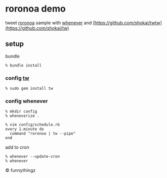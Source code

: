 # roronoa demo

tweet [roronoa](https://github.com/funnythingz/roronoa) sample with [whenever](https://github.com/javan/whenever) and [https://github.com/shokai/twtw](https://github.com/shokai/tw)

## setup

bundle

```
% bundle install
```

### config [tw](https://github.com/shokai/tw)

```
% sudo gem install tw
```

### config whenever

```
% mkdir config
% wheneverize .

% vim config/schedule.rb
every 1.minute do
  command "roronoa | tw --pipe"
end
```

add to cron

```
% whenever --update-cron
% whenever
```

&copy; funnythingz
